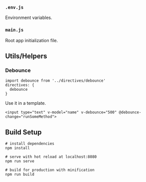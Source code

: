### `.env.js`
Environment variables.

### `main.js`
Root app initialization file.

## Utils/Helpers

### Debounce
```
import debounce from '../directives/debounce'
directives: {
  debounce
}
```
Use it in a template.
```
<input type="text" v-model="name" v-debounce="500" @debounce-change="runSomeMethod">
```

## Build Setup
```
# install dependencies
npm install

# serve with hot reload at localhost:8080
npm run serve

# build for production with minification
npm run build
```
